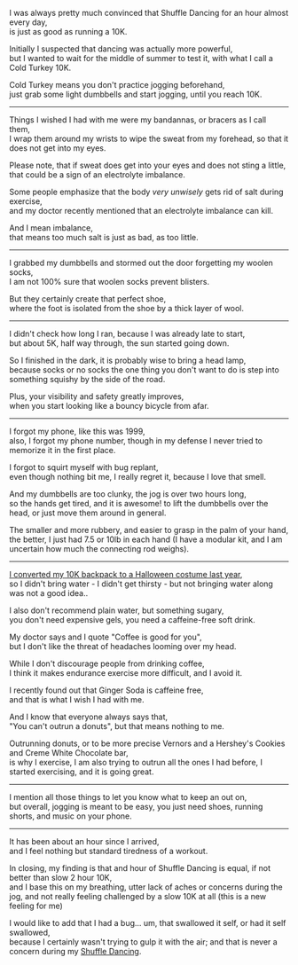 I was always pretty much convinced that Shuffle Dancing for an hour almost every day,\
is just as good as running a 10K.

Initially I suspected that dancing was actually more powerful,\
but I wanted to wait for the middle of summer to test it, with what I call a Cold Turkey 10K.

Cold Turkey means you don't practice jogging beforehand,\
just grab some light dumbbells and start jogging, until you reach 10K.

---

Things I wished I had with me were my bandannas, or bracers as I call them,\
I wrap them around my wrists to wipe the sweat from my forehead, so that it does not get into my eyes.

Please note, that if sweat does get into your eyes and does not sting a little,\
that could be a sign of an electrolyte imbalance.

Some people emphasize that the body *very unwisely* gets rid of salt during exercise,\
and my doctor recently mentioned that an electrolyte imbalance can kill.

And I mean imbalance,\
that means too much salt is just as bad, as too little.

---

I grabbed my dumbbells and stormed out the door forgetting my woolen socks,\
I am not 100% sure that woolen socks prevent blisters.

But they certainly create that perfect shoe,\
where the foot is isolated from the shoe by a thick layer of wool.

---

I didn't check how long I ran, because I was already late to start,\
but about 5K, half way through, the sun started going down.

So I finished in the dark, it is probably wise to bring a head lamp,\
because socks or no socks the one thing you don't want to do is step into something squishy by the side of the road.

Plus, your visibility and safety greatly improves,\
when you start looking like a bouncy bicycle from afar.

---

I forgot my phone, like this was 1999,\
also, I forgot my phone number, though in my defense I never tried to memorize it in the first place.

I forgot to squirt myself with bug replant,\
even though nothing bit me, I really regret it, because I love that smell.

And my dumbbells are too clunky, the jog is over two hours long,\
so the hands get tired, and it is awesome! to lift the dumbbells over the head, or just move them around in general.

The smaller and more rubbery, and easier to grasp in the palm of your hand,\
the better, I just had 7.5 or 10lb in each hand (I have a modular kit, and I am uncertain how much the connecting rod weighs).

---

[I converted my 10K backpack to a Halloween costume last year](https://www.youtube.com/watch?v=j5HW8zop8yM),\
so I didn't bring water - I didn't get thirsty - but not bringing water along was not a good idea..

I also don't recommend plain water, but something sugary,\
you don't need expensive gels, you need a caffeine-free soft drink.

My doctor says and I quote "Coffee is good for you",\
but I don't like the threat of headaches looming over my head.

While I don't discourage people from drinking coffee,\
I think it makes endurance exercise more difficult, and I avoid it.

I recently found out that Ginger Soda is caffeine free,\
and that is what I wish I had with me.

And I know that everyone always says that,\
"You can't outrun a donuts", but that means nothing to me.

Outrunning donuts, or to be more precise Vernors and a Hershey's Cookies and Creme White Chocolate bar,\
is why I exercise, I am also trying to outrun all the ones I had before, I started exercising, and it is going great.

---

I mention all those things to let you know what to keep an out on,\
but overall, jogging is meant to be easy, you just need shoes, running shorts, and music on your phone.

---

It has been about an hour since I arrived,\
and I feel nothing but standard tiredness of a workout.

In closing, my finding is that and hour of Shuffle Dancing is equal, if not better than slow 2 hour 10K,\
and I base this on my breathing, utter lack of aches or concerns during the jog, and not really feeling challenged by a slow 10K at all (this is a new feeling for me)

I would like to add that I had a bug... um, that swallowed it self, or had it self swallowed,\
because I certainly wasn't trying to gulp it with the air; and that is never a concern during my [Shuffle Dancing](https://www.youtube.com/results?search_query=Shuffle+Dancing+Tutorial).
